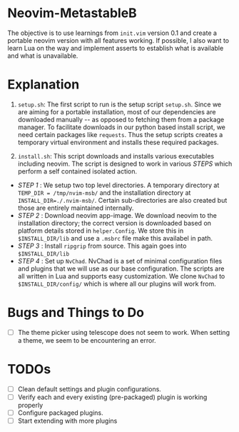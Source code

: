 # Neovim-MetastableB

The objective is to use learnings from `init.vim` version 0.1 and create a
portable neovim version with all features working. If possible, I also want to
learn Lua on the way and implement asserts to establish what is available and
what is unavailable.

# Explanation

1. `setup.sh`: The first script to run is the setup script `setup.sh`. Since we are
   aiming for a portable installation, most of our dependencies are downloaded
   manually -- as opposed to fetching them from a package manager. To
   facilitate downloads in our python based install script, we need certain
   packages like `requests`. Thus the setup scripts creates a temporary virtual
   environment and installs these required packages.

2. `install.sh`: This script downloads and installs various executables
   including neovim. The script is designed to work in various *STEPS* which
   perform a self contained isolated action.

  - *STEP 1* : We setup two top level directories. A temporary directory at
     `TEMP_DIR = /tmp/nvim-msb/` and the installation directory at
     `INSTALL_DIR=./.nvim-msb/`. Certain sub-directories are also created
     but those are entirely maintained internally.
  - *STEP 2* : Download neovim app-image. We download neovim to the
     installation directory; the correct version is downloaded based on
     platform details stored in `helper.Config`. We store this in
     `$INSTALL_DIR/lib` and use a `.msbrc` file make this availabel in path.
  - *STEP 3* : Install `ripgrip` from source. This again goes into
     `$INSTALL_DIR/lib`
  - *STEP 4* : Set up `NvChad`. NvChad is a set of minimal configuration files
     and plugins that we will use as our base configuration. The scripts are
     all written in Lua and supports easy customization. We clone `NvChad` to
     `$INSTALL_DIR/config/` which is where all our plugins will work from.


# Bugs and Things to Do 

- [ ] The theme picker using telescope does not seem to work. When setting a
  theme, we seem to be encountering an error.

# TODOs

- [ ] Clean default settings and plugin configurations.
- [ ] Verify each and every existing (pre-packaged) plugin is working properly
- [ ] Configure packaged plugins.
- [ ] Start extending with more plugins
